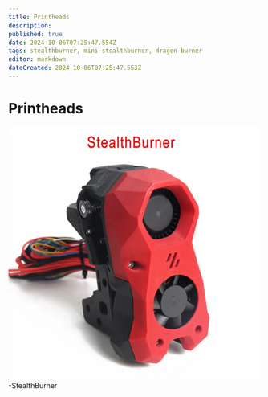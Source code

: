 ```yaml
---
title: Printheads
description: 
published: true
date: 2024-10-06T07:25:47.554Z
tags: stealthburner, mini-stealthburner, dragon-burner
editor: markdown
dateCreated: 2024-10-06T07:25:47.553Z
---
```


# Printheads


![stealthburner.webp](/stealthburner.webp)
-StealthBurner

